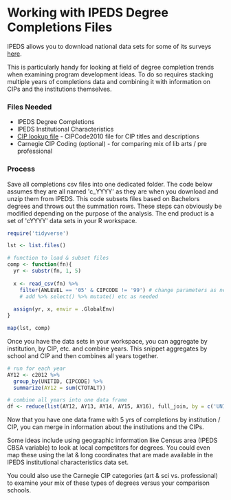 Working with IPEDS Degree Completions Files
=========
IPEDS allows you to download national data sets for some of its surveys [here](https://nces.ed.gov/ipeds/datacenter/DataFiles.aspx).

This is particularly handy for looking at field of degree completion trends when examining program development ideas. To do so requires stacking multiple years of completions data and combining it with information on CIPs and the institutions themselves.

### Files Needed
* IPEDS Degree Completions
* IPEDS Institutional Characteristics
* [CIP lookup file](https://nces.ed.gov/ipeds/cipcode/resources.aspx?y=55) - CIPCode2010 file for CIP titles and descriptions
* Carnegie CIP Coding (optional) - for comparing mix of lib arts / pre professional

### Process
Save all completions csv files into one dedicated folder. The code below assumes they are all named 'c_YYYY' as they are when you download and unzip them from IPEDS. This code subsets files based on Bachelors degrees and throws out the summation rows. These steps can obviously be modified depending on the purpose of the analysis. The end product is a set of 'cYYYY' data sets in your R workspace.
```r
require('tidyverse')

lst <- list.files()

# function to load & subset files
comp <- function(fn){
  yr <- substr(fn, 1, 5)
  
  x <- read_csv(fn) %>% 
    filter(AWLEVEL == '05' & CIPCODE != '99') # change parameters as needed
    # add %>% select() %>% mutate() etc as needed
  
  assign(yr, x, envir = .GlobalEnv)
}

map(lst, comp)

```
Once you have the data sets in your workspace, you can aggregate by institution, by CIP, etc. and combine years. This snippet aggregates by school and CIP and then combines all years together.
```r
# run for each year
AY12 <- c2012 %>% 
  group_by(UNITID, CIPCODE) %>% 
  summarize(AY12 = sum(CTOTALT))

# combine all years into one data frame
df <- reduce(list(AY12, AY13, AY14, AY15, AY16), full_join, by = c('UNITID', 'CIPCODE'))

```
Now that you have one data frame with 5 yrs of completions by institution / CIP, you can merge in information about the institutions and the CIPs.

Some ideas include using geographic information like Census area (IPEDS CBSA variable) to look at local competitors for degrees. You could even map these using the lat & long coordinates that are made available in the IPEDS institutional characteristics data set.

You could also use the Carnegie CIP categories (art & sci vs. professional) to examine your mix of these types of degrees versus your comparison schools.
